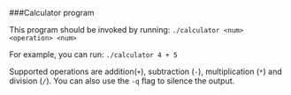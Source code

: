 ###Calculator program

This program should be invoked by running:
`./calculator <num> <operation> <num>`

For example, you can run:
`./calculator 4 + 5`

Supported operations are addition(`+`), subtraction (`-`), multiplication (`*`) and 
division (`/`). You can also use the `-q` flag to silence the output.

